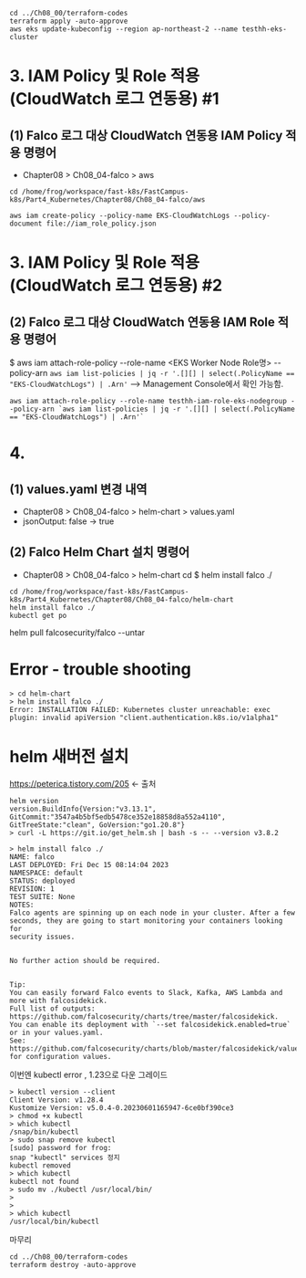 ```
cd ../Ch08_00/terraform-codes
terraform apply -auto-approve
aws eks update-kubeconfig --region ap-northeast-2 --name testhh-eks-cluster
```

# 3. IAM Policy 및 Role 적용 (CloudWatch 로그 연동용) #1
## (1) Falco 로그 대상 CloudWatch 연동용 IAM Policy 적용 명령어
- Chapter08 > Ch08_04-falco > aws
```
cd /home/frog/workspace/fast-k8s/FastCampus-k8s/Part4_Kubernetes/Chapter08/Ch08_04-falco/aws

aws iam create-policy --policy-name EKS-CloudWatchLogs --policy-document file://iam_role_policy.json
```

# 3. IAM Policy 및 Role 적용 (CloudWatch 로그 연동용) #2
## (2) Falco 로그 대상 CloudWatch 연동용 IAM Role 적용 명령어

$ aws iam attach-role-policy --role-name <EKS Worker Node Role명>
--policy-arn `aws iam list-policies | jq -r '.[][] | select(.PolicyName ==
"EKS-CloudWatchLogs") | .Arn'`
--> Management Console에서 확인 가능함.
```
aws iam attach-role-policy --role-name testhh-iam-role-eks-nodegroup --policy-arn `aws iam list-policies | jq -r '.[][] | select(.PolicyName == "EKS-CloudWatchLogs") | .Arn'`
```

# 4.
## (1) values.yaml 변경 내역
- Chapter08 > Ch08_04-falco > helm-chart > values.yaml
- jsonOutput: false -> true
## (2) Falco Helm Chart 설치 명령어
- Chapter08 > Ch08_04-falco > helm-chart
cd 
$ helm install falco ./
```
cd /home/frog/workspace/fast-k8s/FastCampus-k8s/Part4_Kubernetes/Chapter08/Ch08_04-falco/helm-chart
helm install falco ./
kubectl get po
```



helm pull falcosecurity/falco --untar



# Error - trouble shooting
```
> cd helm-chart
> helm install falco ./
Error: INSTALLATION FAILED: Kubernetes cluster unreachable: exec plugin: invalid apiVersion "client.authentication.k8s.io/v1alpha1"
```
# helm 새버전 설치
https://peterica.tistory.com/205 <- 출처

```
helm version
version.BuildInfo{Version:"v3.13.1", GitCommit:"3547a4b5bf5edb5478ce352e18858d8a552a4110", GitTreeState:"clean", GoVersion:"go1.20.8"}
> curl -L https://git.io/get_helm.sh | bash -s -- --version v3.8.2
```


```
> helm install falco ./
NAME: falco
LAST DEPLOYED: Fri Dec 15 08:14:04 2023
NAMESPACE: default
STATUS: deployed
REVISION: 1
TEST SUITE: None
NOTES:
Falco agents are spinning up on each node in your cluster. After a few
seconds, they are going to start monitoring your containers looking for
security issues.


No further action should be required.


Tip: 
You can easily forward Falco events to Slack, Kafka, AWS Lambda and more with falcosidekick. 
Full list of outputs: https://github.com/falcosecurity/charts/tree/master/falcosidekick.
You can enable its deployment with `--set falcosidekick.enabled=true` or in your values.yaml. 
See: https://github.com/falcosecurity/charts/blob/master/falcosidekick/values.yaml for configuration values.
```
이번엔 kubectl error , 1.23으로 다운 그레이드
```
> kubectl version --client
Client Version: v1.28.4
Kustomize Version: v5.0.4-0.20230601165947-6ce0bf390ce3
> chmod +x kubectl
> which kubectl
/snap/bin/kubectl
> sudo snap remove kubectl
[sudo] password for frog: 
snap "kubectl" services 정지                                                                                                         
kubectl removed
> which kubectl
kubectl not found
> sudo mv ./kubectl /usr/local/bin/
> 
> 
> which kubectl
/usr/local/bin/kubectl
```

마무리
```
cd ../Ch08_00/terraform-codes
terraform destroy -auto-approve
```